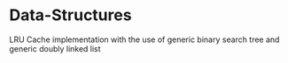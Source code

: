 # Data-Structures

LRU Cache implementation with the use of generic binary search tree and generic doubly linked list
